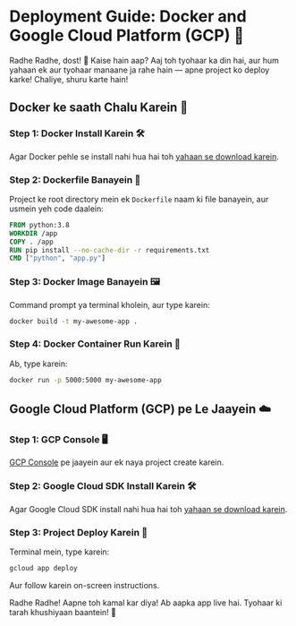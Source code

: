
# Deployment Guide: Docker and Google Cloud Platform (GCP) 🚀

Radhe Radhe, dost! 🙏 Kaise hain aap? Aaj toh tyohaar ka din hai, aur hum yahaan ek aur tyohaar manaane ja rahe hain — apne project ko deploy karke! Chaliye, shuru karte hain!

## Docker ke saath Chalu Karein 🐳

### Step 1: Docker Install Karein 🛠️

Agar Docker pehle se install nahi hua hai toh [yahaan se download karein](https://www.docker.com/products/docker-desktop).

### Step 2: Dockerfile Banayein 📝

Project ke root directory mein ek `Dockerfile` naam ki file banayein, aur usmein yeh code daalein:

```Dockerfile
FROM python:3.8
WORKDIR /app
COPY . /app
RUN pip install --no-cache-dir -r requirements.txt
CMD ["python", "app.py"]
```

### Step 3: Docker Image Banayein 🖼️

Command prompt ya terminal kholein, aur type karein:

```bash
docker build -t my-awesome-app .
```

### Step 4: Docker Container Run Karein 🏃

Ab, type karein:

```bash
docker run -p 5000:5000 my-awesome-app
```

## Google Cloud Platform (GCP) pe Le Jaayein ☁️

### Step 1: GCP Console 🖥️

[GCP Console](https://console.cloud.google.com/) pe jaayein aur ek naya project create karein.

### Step 2: Google Cloud SDK Install Karein 🛠️

Agar Google Cloud SDK install nahi hua hai toh [yahaan se download karein](https://cloud.google.com/sdk).

### Step 3: Project Deploy Karein 🚀

Terminal mein, type karein:

```bash
gcloud app deploy
```

Aur follow karein on-screen instructions.

Radhe Radhe! Aapne toh kamal kar diya! Ab aapka app live hai. Tyohaar ki tarah khushiyaan baantein! 🎉
